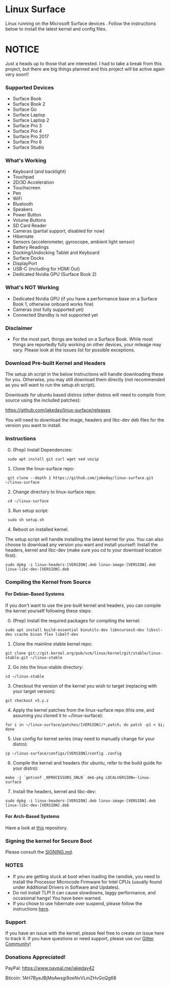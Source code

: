 # Linux Surface

Linux running on the Microsoft Surface devices . Follow the instructions below to install the latest kernel and config files.

# NOTICE

Just a heads up to those that are interested. I had to take a break from this project, but there are big things planned and this project will be active again very soon!!

### Supported Devices

* Surface Book
* Surface Book 2
* Surface Go
* Surface Laptop
* Surface Laptop 2
* Surface Pro 3
* Surface Pro 4
* Surface Pro 2017
* Surface Pro 6
* Surface Studio

### What's Working

* Keyboard (and backlight)
* Touchpad
* 2D/3D Acceleration
* Touchscreen
* Pen
* WiFi
* Bluetooth
* Speakers
* Power Button
* Volume Buttons
* SD Card Reader
* Cameras (partial support, disabled for now)
* Hibernate
* Sensors (accelerometer, gyroscope, ambient light sensor)
* Battery Readings
* Docking/Undocking Tablet and Keyboard
* Surface Docks
* DisplayPort
* USB-C (including for HDMI Out)
* Dedicated Nvidia GPU (Surface Book 2)

### What's NOT Working

* Dedicated Nvidia GPU (if you have a performance base on a Surface Book 1, otherwise onboard works fine)
* Cameras (not fully supported yet)
* Connected Standby is not supported yet

### Disclaimer
* For the most part, things are tested on a Surface Book. While most things are reportedly fully working on other devices, your mileage may vary. Please look at the issues list for possible exceptions.

### Download Pre-built Kernel and Headers

The setup.sh script in the below Instructions will handle downloading these for you. Otherwise, you may still download them directly (not recommended as you will want to run the setup.sh script).

Downloads for ubuntu based distros (other distros will need to compile from source using the included patches):

https://github.com/jakeday/linux-surface/releases

You will need to download the image, headers and libc-dev deb files for the version you want to install.

### Instructions

0. (Prep) Install Dependencies:
  ```
   sudo apt install git curl wget sed unzip
  ```
1. Clone the linux-surface repo:
  ```
   git clone --depth 1 https://github.com/jakeday/linux-surface.git ~/linux-surface
  ```
2. Change directory to linux-surface repo:
  ```
   cd ~/linux-surface
  ```
3. Run setup script:
  ```
   sudo sh setup.sh
  ```
4. Reboot on installed kernel.

The setup script will handle installing the latest kernel for you. You can also choose to download any version you want and install yourself:
Install the headers, kernel and libc-dev (make sure you cd to your download location first):
  ```
  sudo dpkg -i linux-headers-[VERSION].deb linux-image-[VERSION].deb linux-libc-dev-[VERSION].deb
  ```

### Compiling the Kernel from Source

#### For Debian-Based Systems

If you don't want to use the pre-built kernel and headers, you can compile the kernel yourself following these steps:

0. (Prep) Install the required packages for compiling the kernel:
  ```
  sudo apt install build-essential binutils-dev libncurses5-dev libssl-dev ccache bison flex libelf-dev
  ```
1. Clone the mainline stable kernel repo:
  ```
  git clone git://git.kernel.org/pub/scm/linux/kernel/git/stable/linux-stable.git ~/linux-stable
  ```
2. Go into the linux-stable directory:
  ```
  cd ~/linux-stable
  ```
3. Checkout the version of the kernel you wish to target (replacing with your target version):
  ```
  git checkout v5.y.z
  ```
4. Apply the kernel patches from the linux-surface repo (this one, and assuming you cloned it to ~/linux-surface):
  ```
  for i in ~/linux-surface/patches/[VERSION]/*.patch; do patch -p1 < $i; done
  ```
5. Use config for kernel series (may need to manually change for your distro):
  ```
  cp ~/linux-surface/configs/[VERSION]/config .config
  ```
6. Compile the kernel and headers (for ubuntu, refer to the build guide for your distro):
  ```
  make -j `getconf _NPROCESSORS_ONLN` deb-pkg LOCALVERSION=-linux-surface
  ```
7. Install the headers, kernel and libc-dev:
  ```
  sudo dpkg -i linux-headers-[VERSION].deb linux-image-[VERSION].deb linux-libc-dev-[VERSION].deb
  ```

#### For Arch-Based Systems

Have a look at [this](https://github.com/dmhacker/arch-linux-surface) repository.

### Signing the kernel for Secure Boot

Please consult the [SIGNING.md](SIGNING.md).

### NOTES

* If you are getting stuck at boot when loading the ramdisk, you need to install the Processor Microcode Firmware for Intel CPUs (usually found under Additional Drivers in Software and Updates).
* Do not install TLP! It can cause slowdowns, laggy performance, and occasional hangs! You have been warned.
* If you chose to use hibernate over suspend, please follow the instructions [here](https://fitzcarraldoblog.wordpress.com/2018/07/14/configuring-lubuntu-18-04-to-enable-hibernation-using-a-swap-file/).

### Support

If you have an issue with the kernel, please feel free to create on issue here to track it. If you have questions or need support, please use our [Gitter Community](https://gitter.im/linux-surface)!

### Donations Appreciated!

PayPal: https://www.paypal.me/jakeday42

Bitcoin: 1AH7ByeJBjMoAwsgi9oeNvVLmZHvGoQg68
